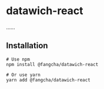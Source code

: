 # datawich-react

……

## Installation

```
# Use npm
npm install @fangcha/datawich-react

# Or use yarn
yarn add @fangcha/datawich-react
```
